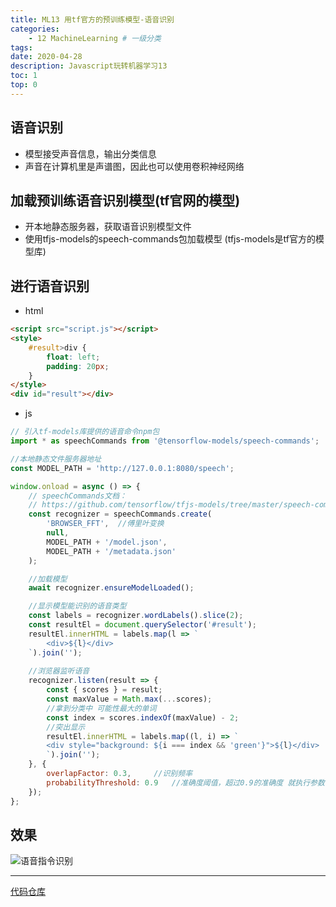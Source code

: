 ```yaml
---
title: ML13 用tf官方的预训练模型-语音识别
categories:
    - 12 MachineLearning # 一级分类
tags:
date: 2020-04-28
description: Javascript玩转机器学习13
toc: 1
top: 0
---
```


## 语音识别
- 模型接受声音信息，输出分类信息
- 声音在计算机里是声谱图，因此也可以使用卷积神经网络

## 加载预训练语音识别模型(tf官网的模型)
- 开本地静态服务器，获取语音识别模型文件
- 使用tfjs-models的speech-commands包加载模型
(tfjs-models是tf官方的模型库)

## 进行语音识别
- html
```html
<script src="script.js"></script>
<style>
    #result>div {
        float: left;
        padding: 20px;
    }
</style>
<div id="result"></div>
```

- js
```javascript
// 引入tf-models库提供的语音命令npm包
import * as speechCommands from '@tensorflow-models/speech-commands';

//本地静态文件服务器地址
const MODEL_PATH = 'http://127.0.0.1:8080/speech';

window.onload = async () => {
	// speechCommands文档：
	// https://github.com/tensorflow/tfjs-models/tree/master/speech-commands
    const recognizer = speechCommands.create(
        'BROWSER_FFT',	//傅里叶变换
        null,
        MODEL_PATH + '/model.json',
        MODEL_PATH + '/metadata.json'
    );

	//加载模型
    await recognizer.ensureModelLoaded();

	//显示模型能识别的语音类型
    const labels = recognizer.wordLabels().slice(2);
    const resultEl = document.querySelector('#result');
    resultEl.innerHTML = labels.map(l => `
        <div>${l}</div>
	`).join('');
	
	//浏览器监听语音
    recognizer.listen(result => {
        const { scores } = result;
		const maxValue = Math.max(...scores);
		//拿到分类中 可能性最大的单词
		const index = scores.indexOf(maxValue) - 2;
		//突出显示
        resultEl.innerHTML = labels.map((l, i) => `
        <div style="background: ${i === index && 'green'}">${l}</div>
        `).join('');
    }, {
        overlapFactor: 0.3,		//识别频率
        probabilityThreshold: 0.9	//准确度阈值，超过0.9的准确度 就执行参数一的函数
    });
};
```

## 效果
![语音指令识别](/images/ai/003.gif)

---
[代码仓库](https://github.com/scarsu/js-ml.git)